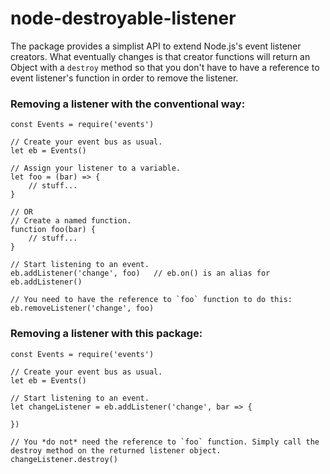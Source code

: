 # node-destroyable-listener

The package provides a simplist API to extend Node.js's event listener creators. What eventually changes is that creator functions will return an Object with a `destroy` method so that you don't have to have a reference to event listener's function in order to remove the listener.

### Removing a listener with the conventional way:

    const Events = require('events')

    // Create your event bus as usual.
    let eb = Events()

    // Assign your listener to a variable.
    let foo = (bar) => {
        // stuff...
    }

    // OR
    // Create a named function.
    function foo(bar) {
        // stuff...
    }

    // Start listening to an event.
    eb.addListener('change', foo)   // eb.on() is an alias for eb.addListener()

    // You need to have the reference to `foo` function to do this:
    eb.removeListener('change', foo)

### Removing a listener with this package:

    const Events = require('events')

    // Create your event bus as usual.
    let eb = Events()

    // Start listening to an event.
    let changeListener = eb.addListener('change', bar => {

    })

    // You *do not* need the reference to `foo` function. Simply call the destroy method on the returned listener object.
    changeListener.destroy()
